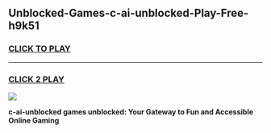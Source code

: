 
## Unblocked-Games-c-ai-unblocked-Play-Free-h9k51
<h3>
<a href="https://premium76.site?title=c-ai-unblocked&ref=23A">CLICK TO PLAY</a></h3>
<hr>

<h3>
<a href="https://premium76.site?title=c-ai-unblocked&ref=23A">CLICK 2 PLAY</a>
  
</h3>

<a href="https://premium76.site?title=c-ai-unblocked&ref=23A"><img src="https://clearcache.store/games.png"></a>


**c-ai-unblocked games unblocked: Your Gateway to Fun and Accessible Online Gaming**
